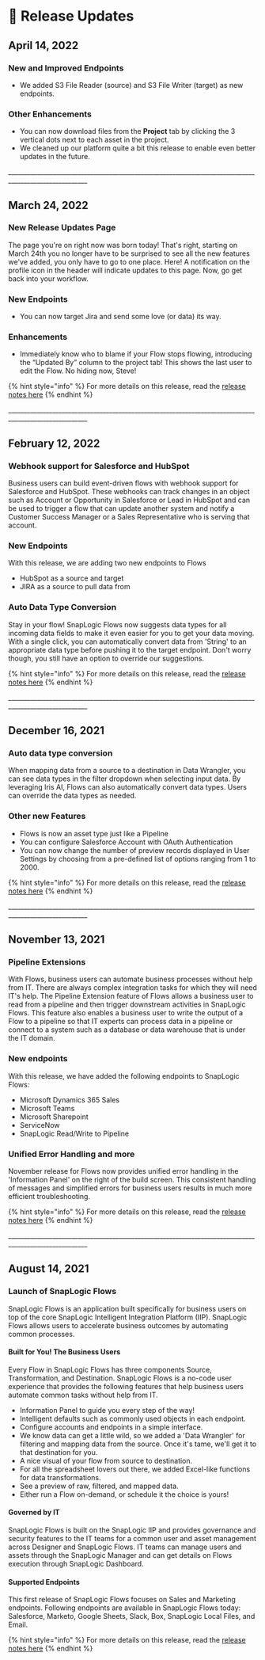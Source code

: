 # 👀 Release Updates

## April 14, 2022

### New and Improved Endpoints

* We added S3 File Reader (source) and S3 File Writer (target) as new endpoints.

### Other Enhancements

* You can now download files from the **Project** tab by clicking the 3 vertical dots next to each asset in the project.
* We cleaned up our platform quite a bit this release to enable even better updates in the future.

\_\_\_\_\_\_\_\_\_\_\_\_\_\_\_\_\_\_\_\_\_\_\_\_\_\_\_\_\_\_\_\_\_\_\_\_\_\_\_\_\_\_\_\_\_\_\_\_\_\_\_\_\_\_\_\_\_\_\_\_\_\_\_\_\_\_\_\_\_\_\_\_\_\_\_\_\_\_\_\_\_\_\_\_\_\_\_\_\_\_\_\_\_\_\_\_\_\_\_\_\_\_\_

##

## March 24, 2022

### New Release Updates Page

The page you're on right now was born today! That's right, starting on March 24th you no longer have to be surprised to see all the new features we've added, you only have to go to one place. Here! A notification on the profile icon in the header will indicate updates to this page.  Now, go get back into your workflow.&#x20;

### New Endpoints

* You can now target Jira and send some love (or data) its way.

### Enhancements

* Immediately know who to blame if your Flow stops flowing, introducing the “Updated By” column to the project tab! This shows the last user to edit the Flow. No hiding now, Steve!

{% hint style="info" %}
For more details on this release, read the [release notes here](https://docs-snaplogic.atlassian.net/wiki/spaces/SD/pages/2493054977/March+2022+Release+Notes)
{% endhint %}

\_\_\_\_\_\_\_\_\_\_\_\_\_\_\_\_\_\_\_\_\_\_\_\_\_\_\_\_\_\_\_\_\_\_\_\_\_\_\_\_\_\_\_\_\_\_\_\_\_\_\_\_\_\_\_\_\_\_\_\_\_\_\_\_\_\_\_\_\_\_\_\_\_\_\_\_\_\_\_\_\_\_\_\_\_\_\_\_\_\_\_\_\_\_\_\_\_\_\_\_\_\_\_

## February 12, 2022

### Webhook support for Salesforce and HubSpot

Business users can build event-driven flows with webhook support for Salesforce and HubSpot. These webhooks can track changes in an object such as Account or Opportunity in Salesforce or Lead in HubSpot and can be used to trigger a flow that can update another system and notify a Customer Success Manager or a Sales Representative who is serving that account.

### New Endpoints

With this release, we are adding two new endpoints to Flows

* HubSpot as a source and target
* JIRA as a source to pull data from

### Auto Data Type Conversion

Stay in your flow! SnapLogic Flows now suggests data types for all incoming data fields to make it even easier for you to get your data moving. With a single click, you can automatically convert data from 'String' to an appropriate data type before pushing it to the target endpoint. Don't worry though, you still have an option to override our suggestions.



{% hint style="info" %}
For more details on this release, read the [release notes here](https://docs-snaplogic.atlassian.net/wiki/spaces/SD/pages/2463662653/February+2022+4.28+Release+Notes)
{% endhint %}

\_\_\_\_\_\_\_\_\_\_\_\_\_\_\_\_\_\_\_\_\_\_\_\_\_\_\_\_\_\_\_\_\_\_\_\_\_\_\_\_\_\_\_\_\_\_\_\_\_\_\_\_\_\_\_\_\_\_\_\_\_\_\_\_\_\_\_\_\_\_\_\_\_\_\_\_\_\_\_\_\_\_\_\_\_\_\_\_\_\_\_\_\_\_\_\_\_\_\_\_\_\_\_



## December 16, 2021

### Auto data type conversion

When mapping data from a source to a destination in Data Wrangler, you can see data types in the filter dropdown when selecting input data. By leveraging Iris AI, Flows can also automatically convert data types. Users can override the data types as needed.

### Other new Features

* Flows is now an asset type just like a Pipeline
* You can configure Salesforce Account with OAuth Authentication
* You can now change the number of preview records displayed in User Settings by choosing from a pre-defined list of options ranging from 1 to 2000.

{% hint style="info" %}
For more details on this release, read the [release notes here](https://docs-snaplogic.atlassian.net/wiki/spaces/SD/pages/2433744901/December+2021+Release+Notes)
{% endhint %}

\_\_\_\_\_\_\_\_\_\_\_\_\_\_\_\_\_\_\_\_\_\_\_\_\_\_\_\_\_\_\_\_\_\_\_\_\_\_\_\_\_\_\_\_\_\_\_\_\_\_\_\_\_\_\_\_\_\_\_\_\_\_\_\_\_\_\_\_\_\_\_\_\_\_\_\_\_\_\_\_\_\_\_\_\_\_\_\_\_\_\_\_\_\_\_\_\_\_\_\_\_\_\_

## November 13, 2021

### Pipeline Extensions

With Flows, business users can automate business processes without help from IT. There are always complex integration tasks for which they will need IT's help. The Pipeline Extension feature of Flows allows a business user to read from a pipeline and then trigger downstream activities in SnapLogic Flows. This feature also enables a business user to write the output of a Flow to a pipeline so that IT experts can process data in a pipeline or connect to a system such as a database or data warehouse that is under the IT domain.

### New endpoints

With this release, we have added the following endpoints to SnapLogic Flows:&#x20;

* Microsoft Dynamics 365 Sales
* Microsoft Teams
* Microsoft Sharepoint
* ServiceNow
* SnapLogic Read/Write to Pipeline

### Unified Error Handling and more

November release for Flows now provides unified error handling in the 'Information Panel' on the right of the build screen. This consistent handling of messages and simplified errors for business users results in much more efficient troubleshooting. &#x20;

{% hint style="info" %}
For more details on this release, read the [release notes here](https://docs-snaplogic.atlassian.net/wiki/spaces/SD/pages/2413298470/November+2021+4.27+Release+Notes)
{% endhint %}

\_\_\_\_\_\_\_\_\_\_\_\_\_\_\_\_\_\_\_\_\_\_\_\_\_\_\_\_\_\_\_\_\_\_\_\_\_\_\_\_\_\_\_\_\_\_\_\_\_\_\_\_\_\_\_\_\_\_\_\_\_\_\_\_\_\_\_\_\_\_\_\_\_\_\_\_\_\_\_\_\_\_\_\_\_\_\_\_\_\_\_\_\_\_\_\_\_\_\_\_\_\_\_

## August 14, 2021

### Launch of SnapLogic Flows

SnapLogic Flows is an application built specifically for business users on top of the core SnapLogic Intelligent Integration Platform (IIP). SnapLogic Flows allows users to accelerate business outcomes by automating common processes.&#x20;

#### Built for You! The Business Users

Every Flow in SnapLogic Flows has three components Source, Transformation, and Destination. SnapLogic Flows is a no-code user experience that provides the following features that help business users automate common tasks without help from IT.

* Information Panel to guide you every step of the way!
* Intelligent defaults such as commonly used objects in each endpoint.
* Configure accounts and endpoints in a simple interface.
* We know data can get a little wild, so we added a 'Data Wrangler' for filtering and mapping data from the source. Once it's tame, we'll get it to that destination for you.
* A nice visual of your flow from source to destination.
* For all the spreadsheet lovers out there, we added Excel-like functions for data transformations.
* See a preview of raw, filtered, and mapped data.
* Either run a Flow on-demand, or schedule it the choice is yours!

#### Governed by IT

SnapLogic Flows is built on the SnapLogic IIP and provides governance and security features to the IT teams for a common user and asset management across Designer and SnapLogic Flows. IT teams can manage users and assets through the SnapLogic Manager and can get details on Flows execution through SnapLogic Dashboard.

#### Supported Endpoints

This first release of SnapLogic Flows focuses on Sales and Marketing endpoints. Following endpoints are available in SnapLogic Flows today: Salesforce, Marketo, Google Sheets, Slack, Box, SnapLogic Local Files, and Email.

{% hint style="info" %}
For more details on this release, read the [release notes here](https://docs-snaplogic.atlassian.net/wiki/spaces/SD/pages/2289532940/August+2021+4.26+Release+Notes)
{% endhint %}
